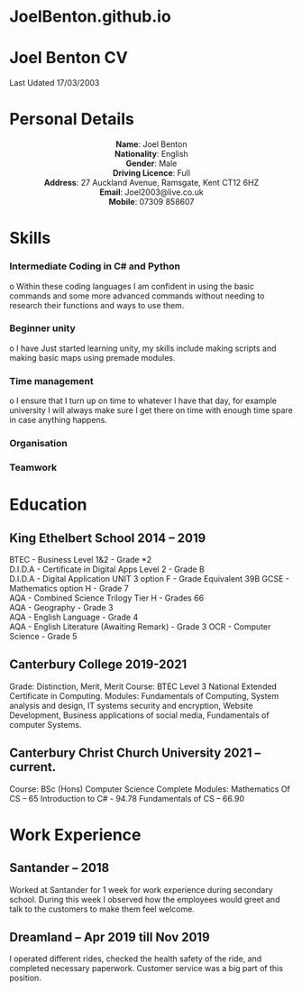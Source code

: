 # JoelBenton.github.io

<div>
    <h1>Joel Benton CV</h1>
    <p>Last Udated 17/03/2003</p>
</div>

# Personal Details
<div align="center">
  <b>Name</b>: Joel Benton<br>
  <b>Nationality</b>: English<br>
  <b>Gender</b>: Male<br>
  <b>Driving Licence</b>: Full<br>
  <b>Address</b>: 27 Auckland Avenue, Ramsgate, Kent CT12 6HZ<br>
  <b>Email</b>: Joel2003@live.co.uk<br>
  <b>Mobile</b>: 07309 858607
</div>
    
# Skills
### Intermediate Coding in C# and Python
   o	Within these coding languages I am confident in using the basic commands and some more advanced commands without needing to research their functions and ways to use them. 
### Beginner unity
   o	I have Just started learning unity, my skills include making scripts and making basic maps using premade modules.
### Time management
   o	I ensure that I turn up on time to whatever I have that day, for example university I will always make sure I get there on time with enough time spare in case anything happens.
### Organisation
### Teamwork


# Education
## King Ethelbert School 2014 – 2019
BTEC      - Business Level 1&2 - Grade *2				
D.I.D.A   - Certificate in Digital Apps Level 2 - Grade B			           
D.I.D.A   - Digital Application UNIT 3 option F - Grade Equivalent 39B
GCSE      - Mathematics option H - Grade 7 				
AQA       - Combined Science Trilogy Tier H - Grades 66			
AQA       - Geography - Grade 3					
AQA       - English Language - Grade 4				
AQA       - English Literature (Awaiting Remark) - Grade 3
OCR       - Computer Science - Grade 5

## Canterbury College 2019-2021
Grade: Distinction, Merit, Merit
Course: BTEC Level 3 National Extended Certificate in Computing.
Modules: Fundamentals of Computing, System analysis and design, IT systems security and encryption, Website Development, Business applications of social media, Fundamentals of computer Systems.

## Canterbury Christ Church University 2021 – current.
Course: BSc (Hons) Computer Science
Complete Modules: 
Mathematics Of CS – 65
Introduction to C# - 94.78
Fundamentals of CS – 66.90


# Work Experience

## Santander – 2018
Worked at Santander for 1 week for work experience during secondary school. During this week I observed how the employees would greet and talk to the customers to make them feel welcome.

## Dreamland – Apr 2019 till Nov 2019
I operated different rides, checked the health safety of the ride, and completed necessary paperwork. Customer service was a big part of this position.
